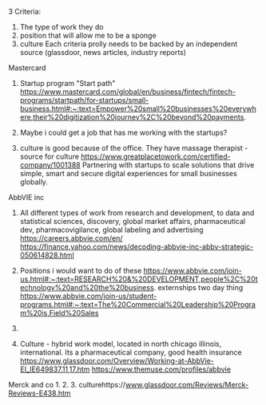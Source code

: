 3 Criteria: 
1. The type of work they do
2.  position that will allow me to be a sponge
3. culture
Each criteria prolly needs to be backed by an independent source (glassdoor, news articles, industry reports)

Mastercard
1. Startup program "Start path" 
https://www.mastercard.com/global/en/business/fintech/fintech-programs/startpath/for-startups/small-business.html#:~:text=Empower%20small%20businesses%20everywhere,their%20digitization%20journey%2C%20beyond%20payments. 

2. Maybe i could get a job that has me working with the startups?
3. culture is good because of the office. They have massage therapist -source for culture https://www.greatplacetowork.com/certified-company/1001388
Partnering with startups to scale solutions that drive simple, smart and secure digital experiences for small businesses globally.


AbbVIE inc

1. All different types of work from research and development, to data and statistical sciences, discovery, global market affairs, pharmaceutical dev, pharmacovigilance, global labeling and advertising https://careers.abbvie.com/en/
https://finance.yahoo.com/news/decoding-abbvie-inc-abbv-strategic-050614828.html

2. Positions  i would want to do of these https://www.abbvie.com/join-us.html#:~:text=RESEARCH%20&%20DEVELOPMENT,people%2C%20technology%20and%20the%20business.
externships two day thing https://www.abbvie.com/join-us/student-programs.html#:~:text=The%20Commercial%20Leadership%20Program%20is,Field%20Sales
2.
3. Culture - hybrid work model, located in north chicago illinois, international. Its a pharmaceutical company, good health insurance
https://www.glassdoor.com/Overview/Working-at-AbbVie-EI_IE649837.11,17.htm
https://www.themuse.com/profiles/abbvie


Merck and co
1.
2.
3. culturehttps://www.glassdoor.com/Reviews/Merck-Reviews-E438.htm